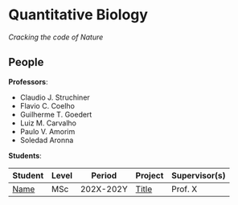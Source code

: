 # Quantitative Biology

_Cracking the code of Nature_

## People

**Professors**:
- Claudio J. Struchiner
- Flavio C. Coelho
- Guilherme T. Goedert
- Luiz M. Carvalho
- Paulo V. Amorim
- Soledad Aronna

**Students**:

| Student  | Level | Period    | Project                   | Supervisor(s) | 
|----------|-----------|---------------------------|---------------------------|---------------------------|
| [Name]() | MSc | 202X-202Y | [Title]()| Prof. X | 
